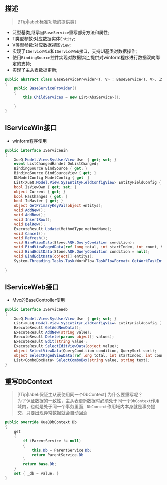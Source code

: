 ## 描述
> [!Tip|label:标准功能的提供类]
   - 泛型基类,继承自`BaseService`重写部分方法和属性;    
   - T类型参数:对应数据实体`Entity`;
   - V类型参数:对应数据视图`View`;
   - 实现了`IServiceWin`和`IServiceWeb`接口，支持UI基类对数据操作;
   - 使用`BindingSource`控件实现对数据绑定,提供对winform程序进行数据双向绑定的支持;
   - 实现了主从表数据更新;
 
```cs
public abstract class BaseServiceProvider<T, V> : BaseService<T, V>, IServiceWin,IServiceWeb,  IDisposable where T : class, new() where V : class, new()
{
    public BaseServiceProvider()
    {
        this.ChildServices = new List<AbsService>();

    }
}
```

## IServiceWin接口
- winform程序使用
```cs
public interface IServiceWin 
{   
    XueQ.Model.View.SysUserView User { get; set; }      
    event ListChangedHandel OnListChanged;       
    BindingSource BindSource { get; }
    BindingSource BindSourceView { get; }
    DbModelConfig ModelConfig { get; }
    List<XueQ.Model.View.SysEntityFieldConfigView> EntityFieldConfig { get;}       
    bool IsViewOwn { get; set; }
    object Current { get; }        
    bool HasChanges { get; }
    bool IsMaster { get; }      
    object GetPrimaryKeyVal(object entitys);
    void AddNew();       
    void AddRow();
    void InsertRow();
    void DelRow();      
    ExecuteResult Update(MethodType methodName);       
    void Cancel();
    void Refresh();      
    void BindViewData(Stone.AQH.QueryCondition condition);
    void BindViewPagedData(ref long total, int startIndex, int count, Stone.AQH.QuerySort sort, Stone.AQH.QueryCondition condition = null);
    void BindEditData(Stone.AQH.QueryCondition condition = null);
    void BindEditData(object[] entitys);
    System.Threading.Tasks.Task<WorkFlow.TaskFlowFormat> GetWorkTaskInfo();//取审批流信息
   
}
```

## IServiceWeb接口

- Mvc的BaseController使用

```cs
public interface IServiceWeb
{       
    XueQ.Model.View.SysUserView User { get; set; }      
    List<XueQ.Model.View.SysEntityFieldConfigView> EntityFieldConfig { get; }
    ExecuteResult GetAddNewData();
    ExecuteResult AddNew(string value);   
    ExecuteResult Delete(params object[] values);
    ExecuteResult Edit(string value);   
    ExecuteResult SelectEditViewData(object value);
    object SelectViewData(QueryCondition condition, QuerySort sort);
    object SelectPagedViewData(ref long total, int startIndex, int count, QueryCondition condition, QuerySort sort);
    List<ComboBoxData> SelectComboBox(string value, string text);
}
```

## 重写DbContext
> [!Tip|label:保证主从表使用同一个DbContext]
> 为什么要重写呢？  
> 为了保证数据的一致性，主从表更新数据时必须处于同一个`DbContext`作用域内，也就是处于同一个事务里面，`DbContext`作用域内本身就是事务提交，只要出现异常数据就会自动回滚
```cs
public override XueQDbContext Db
{
    get
    {
        if (ParentService != null)
        {
            this.Db = ParentService.Db;
            return ParentService.Db;
        }
        return base.Db;
    }
    set { _db = value; }
}
```